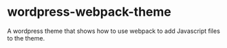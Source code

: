 # wordpress-webpack-theme
A wordpress theme that shows how to use webpack to add Javascript files to the theme.
